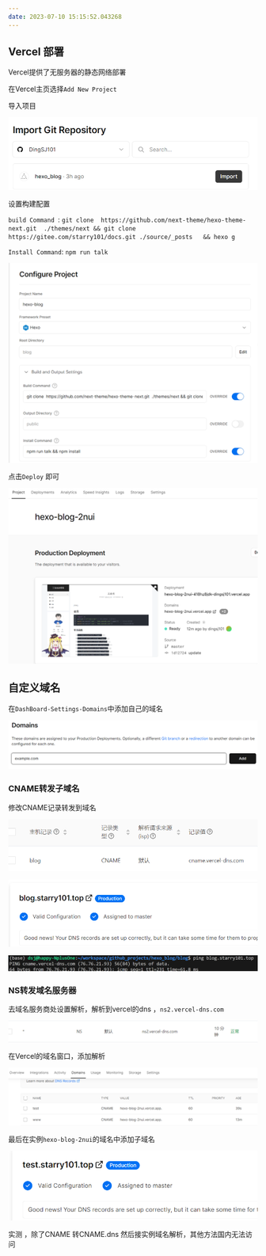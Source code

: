 ```yaml
---
date: 2023-07-10 15:15:52.043268
---
```

## Vercel 部署

Vercel提供了无服务器的静态网络部署

在Vercel主页选择`Add New Project`

导入项目

![image-20230710151837865](https://raw.githubusercontent.com/DingSJ101/picgo_hub/main/img/20230710151839.png)

设置构建配置

`build Command `: `git clone  https://github.com/next-theme/hexo-theme-next.git  ./themes/next && git clone https://gitee.com/starry101/docs.git ./source/_posts   && hexo g`

`Install Command`: `npm run talk `

![image-20230710152107586](https://raw.githubusercontent.com/DingSJ101/picgo_hub/main/img/20230710152109.png)

点击`Deploy` 即可

![image-20230710152151867](https://raw.githubusercontent.com/DingSJ101/picgo_hub/main/img/20230710152153.png)



## 自定义域名

在`DashBoard-Settings-Domains`中添加自己的域名

![image-20230710153506548](https://raw.githubusercontent.com/DingSJ101/picgo_hub/main/img/20230710153507.png)

### CNAME转发子域名

修改CNAME记录转发到域名

![image-20230710163829214](https://raw.githubusercontent.com/DingSJ101/picgo_hub/main/img/20230710163830.png)

![image-20230710163812585](https://raw.githubusercontent.com/DingSJ101/picgo_hub/main/img/20230710163814.png)

![image-20230710165432217](https://raw.githubusercontent.com/DingSJ101/picgo_hub/main/img/20230710165433.png)

### NS转发域名服务器

去域名服务商处设置解析，解析到vercel的dns ，`ns2.vercel-dns.com`

![image-20230710172126882](https://raw.githubusercontent.com/DingSJ101/picgo_hub/main/img/20230710172128.png)

在Vercel的域名窗口，添加解析

![image-20230710171314764](https://raw.githubusercontent.com/DingSJ101/picgo_hub/main/img/20230710171316.png)

最后在实例`hexo-blog-2nui`的域名中添加子域名

![image-20230710171936608](https://raw.githubusercontent.com/DingSJ101/picgo_hub/main/img/20230710171937.png)



实测 ，除了CNAME 转CNAME.dns 然后接实例域名解析，其他方法国内无法访问